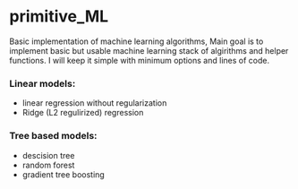 # primitive_ML
Basic implementation of machine learning algorithms, 
Main goal is to implement basic but usable machine learning stack of algirithms and helper functions.
I will keep it simple with minimum options and lines of code.

### Linear models:
- linear regression without regularization
- Ridge (L2 regulirized) regression

### Tree based models:
- descision tree
- random forest
- gradient tree boosting
